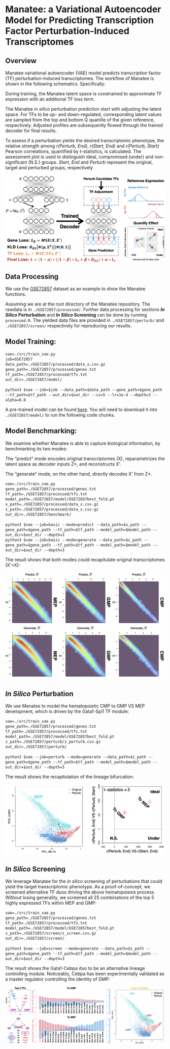 # Manatee: a Variational Autoencoder Model for Predicting Transcription Factor Perturbation-Induced Transcriptomes

## Overview

Manatee variational autoencoder (VAE) model predicts transcription factor (TF) perturbation-induced transcriptomes. The workflow of Manatee is shown in the following schematics. Specifically:

During training, the Manatee latent space is constrained to approximate TF expression with an additional TF loss term.

The Manatee _in silico_ perturbation prediction start with adjusting the latent space. For TFs to be up- and down-regulated, corresponding latent values are sampled from the top and bottom Q quantile of the given reference, respectively. Adjusted profiles are subsequently flowed through the trained decoder for final results.

To assess if a perturbation yields the desired transcriptomic phenotype, the relative strength among _r(Perturb, End)_, _r(Start, End)_ and _r(Perturb, Start)_ Pearson correlations, quantified by t-statistics, is calculated. The assessment plot is used to distinguish ideal, compromised (under) and non-significant (N.S.) groups. _Start_, _End_ and _Perturb_ represent the original, target and perturbed groups, respectively

![Manatee](https://github.com/hd2326/Manatee/blob/main/images/manatee.png)

## Data Processing

We use the [GSE72857](https://pubmed.ncbi.nlm.nih.gov/26627738/) dataset as an example to show the Manatee functions.

Assuming we are at the root directory of the Manatee repository. The rawdata is in ```./GSE72857/processed/```. Further data processing for sections **_In Silico_ Perturbation** and **_In Silico_ Screening** can be done by running ```processed.R```. The yielded data files are provided in ```./GSE72857/perturb/``` and ```./GSE72857/screen/``` respectively for reproducing our results.

## Model Training:

```
vae=./src/train_vae.py
job=GSE72857
data_path=./GSE72857/processed/data_x.csv.gz
gene_path=./GSE72857/processed/genes.txt
tf_path=./GSE72857/processed/tfs.txt
out_dir=./GSE72857/model/

python3 $vae --job=$job --data_path=$data_path --gene_path=$gene_path --tf_path=$tf_path --out_dir=$out_dir --cv=5 --lr=1e-4 --depth=3 --alpha=0.8
```

A pre-trained model can be found [here](https://pubmed.ncbi.nlm.nih.gov/26627738/). You will need to download it into ```./GSE72857/model/``` to run the following code chunks.

## Model Benchmarking:

We examine whether Manatee is able to capture biological information, by benchmarking its two modes:

The “predict” mode encodes original transcriptomes (X), reparametrizes the latent space as decoder inputs Z*, and reconstructs X’.

The “generate” mode, on the other hand, directly decodes X’ from Z*.

```
vae=./src/train_vae.py
gene_path=./GSE72857/processed/genes.txt
tf_path=./GSE72857/processed/tfs.txt
model_path=./GSE72857/model/GSE72857best_fold.pt
x_path=./GSE72857/processed/data_x.csv.gz
z_path=./GSE72857/processed/data_z.csv.gz
out_dir=./GSE72857/benchmark/

python3 $vae --job=basic --mode=predict --data_path=$x_path --gene_path=$gene_path --tf_path=$tf_path --model_path=$model_path --out_dir=$out_dir --depth=3
python3 $vae --job=basic --mode=generate --data_path=$z_path --gene_path=$gene_path --tf_path=$tf_path --model_path=$model_path --out_dir=$out_dir --depth=3
```

The result shows that both modes could recapitulate original transcriptomes (X'=X):

![benchmark](https://github.com/hd2326/Manatee/blob/main/images/benchmark.png)

## _In Silico_ Perturbation

We use Manatee to model the hematopoietic CMP to GMP VS MEP development, which is driven by the Gata1-Spi1 TF module:

```
vae=./src/train_vae.py
gene_path=./GSE72857/processed/genes.txt
tf_path=./GSE72857/processed/tfs.txt
model_path=./GSE72857/model/GSE72857best_fold.pt
z_path=./GSE72857/perturb/z_perturb.csv.gz
out_dir=./GSE72857/perturb/

python3 $vae --job=perturb --mode=generate --data_path=$z_path --gene_path=$gene_path --tf_path=$tf_path --model_path=$model_path --out_dir=$out_dir --depth=3
```
The result shows the recapitulation of the lineage bifurcation:

![perturb](https://github.com/hd2326/Manatee/blob/main/images/perturb.png)

## _In Silico_ Screening

We leverage Manatee for the _in silico_ screening of perturbations that could yield the target transcriptomic phenotype. As a proof-of-concept, we screened alternative TF duos driving the above hematopoiesis process. Without losing generality, we screened all 25 combinations of the top 5 highly expressed TFs within MEP and GMP:

```
vae=./src/train_vae.py
gene_path=./GSE72857/processed/genes.txt
tf_path=./GSE72857/processed/tfs.txt
model_path=./GSE72857/model/GSE72857best_fold.pt
z_path=./GSE72857/screen/z_screen.csv.gz
out_dir=./GSE72857/screen/

python3 $vae --job=screen --mode=generate --data_path=$z_path --gene_path=$gene_path --tf_path=$tf_path --model_path=$model_path --out_dir=$out_dir --depth=3
```

The result shows the Gata1-Cebpa duo to be an alternative lineage controlling module. Noticeably, Cebpa has been experimentally validated as a master regulator controlling the identity of GMP:

![screen](https://github.com/hd2326/Manatee/blob/main/images/screen.png)
